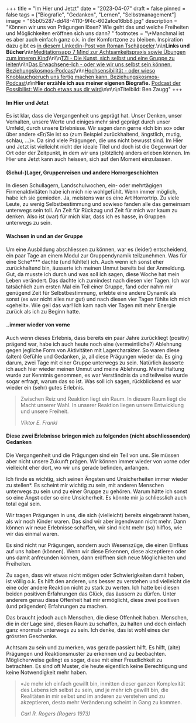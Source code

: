 +++
title = "Im Hier und Jetzt"
date = "2023-04-07"
draft = false
pinned = false
tags = ["Biografie", "Gedanken", "Lernen", "Selbstmanagement"]
image = "65b05287-dd48-4110-9f4c-602afce16bb8.jpg"
description = "Können wir uns von Prägungen lösen? Wie geht das und welche Freiheiten und Möglichkeiten eröffnen sich uns dann? "
footnotes = "\\*Manchmal ist es aber auch einfach ganz o.k. in der Komfortzone zu bleiben. Inspiration dazu gibt es [in diesem Linkedin-Post von Roman Tschäppeler](https://www.linkedin.com/posts/roman-tsch%C3%A4ppeler_comfortzone-magic-personalgrowth-activity-7045284639371849728-MA_6?utm_source=share&utm_medium=member_desktop).\n\n**Links und Bücher**\n\n[Meditationsapp 7 Mind zur Achtsamkeitspraxis sowie Übungen zum inneren Kind](https://www.7mind.de)\\\n\\\n[TZI - Die Kunst, sich selbst und eine Gruppe zu leiten](https://www.exlibris.ch/de/buecher-buch/deutschsprachige-buecher/cornelia-loehmer/tzi-die-kunst-sich-selbst-und-eine-gruppe-zu-leiten/id/9783608961225/)\n\n[Das Erwachsene-Ich - oder wie wir uns selbst sein können. Beziehungskosmos-Podcast](https://open.spotify.com/episode/5ebiNHoHcD8qXxmrpL825I?si=8d61de5247484095)\n\n[Hochsensibilität - oder wieso Knoblauchgeruch uns fertig machen kann. Beziehungskosmos-Podcast](https://open.spotify.com/episode/2S16jSEALRbMUYJXWb6Hxr?si=8be17bf542574d8a)\n\n**Hier erzähle ich aus meiner eigenen Biografie.** [Podcast der Possibilist: Wie doch etwas aus dir wird](https://derpossibilist.podigee.io/26-ben-zaugg)\n\n\n\nTitelbild: Ben Zaugg"
+++
#### Im Hier und Jetzt

Es ist klar, dass die Vergangenheit uns geprägt hat. Unser Denken, unser Verhalten, unsere Werte und einiges mehr sind geprägt durch unser Umfeld, durch unsere Erlebnisse. Wir sagen dann gerne «Ich bin so» oder über andere «Er/Sie ist so (zum Beispiel zurückhaltend, ängstlich, mutig, schlau, ...)». Da sind viele Prägungen, die uns nicht bewusst sind. Im Hier und Jetzt ist vielleicht nicht der ideale Titel und doch ist die Gegenwart der Ort oder der Zeitpunkt, in dem wir uns (plötzlich) anders erleben können. Im Hier uns Jetzt kann auch heissen, sich auf den Moment einzulassen. 

#### (Schul-)Lager, Gruppenreisen und andere Horrorgeschichten

In diesen Schullagern, Landschulwochen, ein- oder mehrtägigen Firmenaktivitäten habe ich mich nie wohlgefühlt. Wenn immer möglich, habe ich sie gemieden. Ja, meistens war es eine Art Horrortrip. Zu viele Leute, zu wenig Selbstbestimmung und sowieso fanden alle das gemeinsam unterwegs sein toll. An Zeit für Rückzug und Zeit für mich war kaum zu denken. Also ist (war) für mich klar, dass ich es hasse, in Gruppen unterwegs zu sein.

#### Wachsen in und an der Gruppe

Um eine Ausbildung abschliessen zu können, war es (leider) entscheidend, ein paar Tage an einem Modul zur Gruppendynamik teilzunehmen. Was für eine Sche\*\*\*\* dachte (und fühlte!) ich. Auch wenn ich sonst eher zurückhaltend bin, äusserte ich meinen Unmut bereits bei der Anmeldung. Gut, da musste ich durch und was soll ich sagen, diese Woche hat mein Leben verändert. Das dachte ich zumindest nach diesen vier Tagen. Ich war tatsächlich zum ersten Mal ein Teil einer Gruppe, fand oder nahm mir genügend Zeit für Selbstbestimmung, erlebte eine andere Dynamik als sonst (es war nicht alles nur gut) und nach diesen vier Tagen fühlte ich mich «geheilt». Wie geil das war! Ich kam nach vier Tagen mit mehr Energie zurück als ich zu Beginn hatte. 

#### ..immer wieder von vorne

Auch wenn dieses Erlebnis, dass bereits ein paar Jahre zurückliegt (positiv) prägend war, habe ich auch heute noch eine (vermeintliche?) Ablehnung gegen jegliche Form von Aktivitäten mit Lagercharakter. So waren diese (alten) Gefühle und Gedanken, ja, all diese Prägungen wieder da. Es ging darum, zwei Tage mit einer Gruppe unterwegs zu sein. Natürlich äusserte ich auch hier wieder meinen Unmut und meine Ablehnung. Meine Haltung wurde zur Kenntnis genommen, es war Verständnis da und teilweise wurde sogar erfragt, warum das so ist. Was soll ich sagen, rückblickend es war wieder ein (sehr) gutes Erlebnis.

> Zwischen Reiz und Reaktion liegt ein Raum. In diesem Raum liegt die Macht unserer Wahl. In unserer Reaktion liegen unsere Entwicklung und unsere Freiheit.
>
> *Viktor E. Frankl*

#### Diese zwei Erlebnisse bringen mich zu folgenden (nicht abschliessenden) Gedanken

Die Vergangenheit und die Prägungen sind ein Teil von uns. Sie müssen aber nicht unsere Zukunft prägen. Wir können immer wieder von vorne oder vielleicht eher dort, wo wir uns gerade befinden, anfangen.  

Ich finde es wichtig, sich seinen Ängsten und Unsicherheiten immer wieder zu stellen*. Es scheint mir wichtig zu sein, mit anderen Menschen unterwegs zu sein und zu einer Gruppe zu gehören. Warum hätte ich sonst so eine Angst oder so eine Unsicherheit. Es könnte mir ja schliesslich auch total egal sein.

Wir tragen Prägungen in uns, die sich (vielleicht) bereits eingebrannt haben, als wir noch Kinder waren. Das sind wir aber irgendwann nicht mehr. Dann können wir neue Erlebnisse schaffen, wir sind nicht mehr (so) hilflos, wie wir das einmal waren. 

Es sind nicht nur Prägungen, sondern auch Wesenszüge, die einen Einfluss auf uns haben (können). Wenn wir diese Erkennen, diese akzeptieren oder uns damit anfreunden können, dann eröffnen sich neue Möglichkeiten und Freiheiten. 

Zu sagen, dass wir etwas nicht mögen oder Schwierigkeiten damit haben, ist völlig o.k. Es hilft den anderen, uns besser zu verstehen und vielleicht die eine oder andere Reaktion nicht zu stark zu werten. Ich hatte bei diesen beiden positiven Erfahrungen das Glück, das äussern zu dürfen. Unter anderem genau diese Offenheit hat mir ermöglicht, diese zwei positiven (und prägenden) Erfahrungen zu machen. 

Das braucht jedoch auch Menschen, die diese Offenheit haben. Menschen, die in der Lage sind,[](https://www.7mind.de) diesen Raum zu schaffen, zu halten und doch einfach ganz «normal» unterwegs zu sein. Ich denke, das ist wohl eines der grössten Geschenke.

Achtsam zu sein und zu merken, was gerade passiert hilft. Es hilft, (alte) Prägungen und Reaktionsmuster zu erkennen und zu beobachten. Möglicherweise gelingt es sogar, diese mit einer Freudlichkeit zu betrachten. Es sind oft Muster, die heute eigentlich keine Berechtigung und keine Notwendigkeit mehr haben. 

> «Je mehr ich einfach gewillt bin, inmitten dieser ganzen Komplexität des Lebens ich selbst zu sein, und je mehr ich gewillt bin, die Realitäten in mir selbst und im anderen zu verstehen und zu akzeptieren, desto mehr Veränderung scheint in Gang zu kommen.
>
> *Carl R. Rogers (Rogers 1973)*